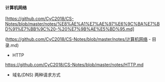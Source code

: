 #### 计算机网络

[https://github.com/CyC2018/CS-Notes/blob/master/notes/%E8%AE%A1%E7%AE%97%E6%9C%BA%E7%BD%91%E7%BB%9C%20-%20%E7%9B%AE%E5%BD%95.md]
  
  (https://github.com/CyC2018/CS-Notes/blob/master/notes/计算机网络 - 目录.md)

- HTTP

https://github.com/CyC2018/CS-Notes/blob/master/notes/HTTP.md

- 域名(DNS) 两种请求方式
